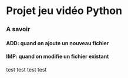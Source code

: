 # Projet jeu vidéo Python

### A savoir
#### ADD: quand on ajoute un nouveau fichier
#### IMP: quand on modifie un fichier existant

test test test test
